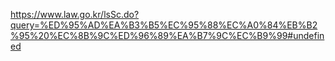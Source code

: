 

https://www.law.go.kr/lsSc.do?query=%ED%95%AD%EA%B3%B5%EC%95%88%EC%A0%84%EB%B2%95%20%EC%8B%9C%ED%96%89%EA%B7%9C%EC%B9%99#undefined

